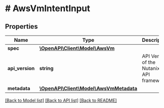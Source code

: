 # # AwsVmIntentInput

## Properties

Name | Type | Description | Notes
------------ | ------------- | ------------- | -------------
**spec** | [**\OpenAPI\Client\Model\AwsVm**](AwsVm.md) |  |
**api_version** | **string** | API Version of the Nutanix v3 API framework. | [optional] [default to '3.1.0']
**metadata** | [**\OpenAPI\Client\Model\AwsVmMetadata**](AwsVmMetadata.md) |  |

[[Back to Model list]](../../README.md#models) [[Back to API list]](../../README.md#endpoints) [[Back to README]](../../README.md)
